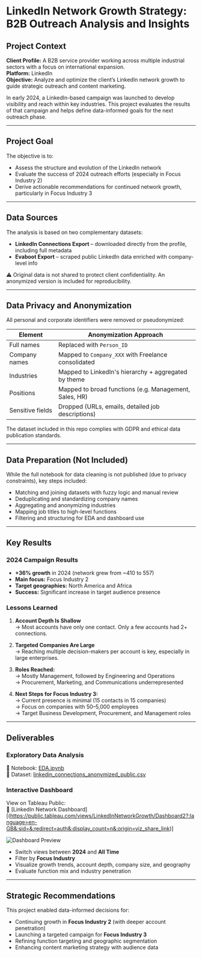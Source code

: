 # LinkedIn Network Growth Strategy: B2B Outreach Analysis and Insights

## Project Context

**Client Profile:** A B2B service provider working across multiple industrial sectors with a focus on international expansion.  
**Platform:** LinkedIn  
**Objective:** Analyze and optimize the client’s LinkedIn network growth to guide strategic outreach and content marketing.

In early 2024, a LinkedIn-based campaign was launched to develop visibility and reach within key industries. This project evaluates the results of that campaign and helps define data-informed goals for the next outreach phase.

---

## Project Goal

The objective is to:
- Assess the structure and evolution of the LinkedIn network
- Evaluate the success of 2024 outreach efforts (especially in Focus Industry 2)
- Derive actionable recommendations for continued network growth, particularly in Focus Industry 3

---

## Data Sources

The analysis is based on two complementary datasets:
- **LinkedIn Connections Export** – downloaded directly from the profile, including full metadata
- **Evaboot Export** – scraped public LinkedIn data enriched with company-level info

⚠️ Original data is not shared to protect client confidentiality. An anonymized version is included for reproducibility.

---

## Data Privacy and Anonymization

All personal and corporate identifiers were removed or pseudonymized:

| Element            | Anonymization Approach                                  |
|--------------------|----------------------------------------------------------|
| Full names         | Replaced with `Person_ID`                                |
| Company names      | Mapped to `Company_XXX` with Freelance consolidated      |
| Industries         | Mapped to LinkedIn's hierarchy + aggregated by theme     |
| Positions          | Mapped to broad functions (e.g. Management, Sales, HR)   |
| Sensitive fields   | Dropped (URLs, emails, detailed job descriptions)        |

The dataset included in this repo complies with GDPR and ethical data publication standards.

---

## Data Preparation (Not Included)

While the full notebook for data cleaning is not published (due to privacy constraints), key steps included:
- Matching and joining datasets with fuzzy logic and manual review
- Deduplicating and standardizing company names
- Aggregating and anonymizing industries
- Mapping job titles to high-level functions
- Filtering and structuring for EDA and dashboard use

---

## Key Results

### 2024 Campaign Results

- **+36% growth** in 2024 (network grew from ~410 to 557)
- **Main focus:** Focus Industry 2  
- **Target geographies:** North America and Africa  
- **Success:** Significant increase in target audience presence

### Lessons Learned

1. **Account Depth Is Shallow**  
   → Most accounts have only one contact. Only a few accounts had 2+ connections.

2. **Targeted Companies Are Large**  
   → Reaching multiple decision-makers per account is key, especially in large enterprises.

3. **Roles Reached:**  
   → Mostly Management, followed by Engineering and Operations  
   → Procurement, Marketing, and Communications underrepresented

4. **Next Steps for Focus Industry 3:**  
   → Current presence is minimal (15 contacts in 15 companies)  
   → Focus on companies with 50–5,000 employees  
   → Target Business Development, Procurement, and Management roles

---

## Deliverables

### Exploratory Data Analysis

📓 Notebook: [EDA.ipynb](EDA.ipynb)  
📁 Dataset: [linkedin_connections_anonymized_public.csv](linkedin_connections_anonymized_public.csv)

### Interactive Dashboard

View on Tableau Public:  
🔗 [LinkedIn Network Dashboard][(https://public.tableau.com/views/LinkedInNetworkGrowth/Dashboard2?:language=en-GB&:sid=&:redirect=auth&:display_count=n&:origin=viz_share_link)]

![Dashboard Preview](assets/dashboard_preview.jpg)

- Switch views between **2024** and **All Time**
- Filter by **Focus Industry**
- Visualize growth trends, account depth, company size, and geography
- Evaluate function mix and industry penetration

---

## Strategic Recommendations

This project enabled data-informed decisions for:

- Continuing growth in **Focus Industry 2** (with deeper account penetration)
- Launching a targeted campaign for **Focus Industry 3**
- Refining function targeting and geographic segmentation
- Enhancing content marketing strategy with audience data


